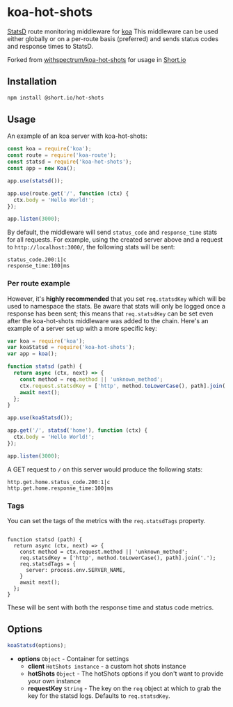 # koa-hot-shots

[StatsD](https://github.com/etsy/statsd/) route monitoring middleware for 
[koa](https://github.com/koajs/koa)
This middleware can be used either globally or on a per-route basis (preferred)
and sends status codes and response times to StatsD.

Forked from [withspectrum/koa-hot-shots](https://github.com/withspectrum/koa-hot-shots) for usage in [Short.io](https://github.com/short.io)

## Installation

``` bash
npm install @short.io/hot-shots
```

## Usage

An example of an koa server with koa-hot-shots:

``` js
const koa = require('koa');
const route = require('koa-route');
const statsd = require('koa-hot-shots');
const app = new Koa();

app.use(statsd());

app.use(route.get('/', function (ctx) {
  ctx.body = 'Hello World!';
});

app.listen(3000);
```

By default, the middleware will send `status_code` and `response_time` stats
for all requests. For example, using the created server above and a request to
`http://localhost:3000/`, the following stats will be sent:

```
status_code.200:1|c
response_time:100|ms
```

### Per route example

However, it's **highly recommended** that you set `req.statsdKey` which
will be used to namespace the stats. Be aware that stats will only be logged
once a response has been sent; this means that `req.statsdKey` can be
set even after the koa-hot-shots middleware was added to the chain. Here's an 
example of a server set up with a more specific key:

``` js
var koa = require('koa');
var koaStatsd = require('koa-hot-shots');
var app = koa();

function statsd (path) {
  return async (ctx, next) => {
    const method = req.method || 'unknown_method';
    ctx.request.statsdKey = ['http', method.toLowerCase(), path].join('.');
    await next();
  };
}

app.use(koaStatsd());

app.get('/', statsd('home'), function (ctx) {
  ctx.body = 'Hello World!';
});

app.listen(3000);
```

A GET request to `/` on this server would produce the following stats:

```
http.get.home.status_code.200:1|c
http.get.home.response_time:100|ms
```

### Tags

You can set the tags of the metrics with the `req.statsdTags` property.

```JS

function statsd (path) {
  return async (ctx, next) => {
    const method = ctx.request.method || 'unknown_method';
    req.statsdKey = ['http', method.toLowerCase(), path].join('.');
    req.statsdTags = {
      server: process.env.SERVER_NAME,
    }
    await next();
  };
}
```

These will be sent with both the response time and status code metrics.

## Options

``` js
koaStatsd(options);
```

- **options** `Object` - Container for settings
  - **client** `HotShots instance` - a custom hot shots instance
  - **hotShots** `Object` - The hotShots options if you don't want to provide your own instance
  - **requestKey** `String` - The key on the `req` object at which to grab
the key for the statsd logs. Defaults to `req.statsdKey`.
